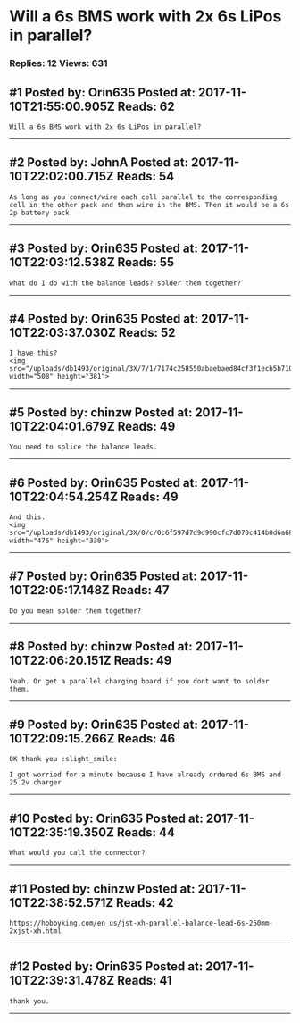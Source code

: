 # Will a 6s BMS work with 2x 6s LiPos in parallel?

### Replies: 12 Views: 631

## \#1 Posted by: Orin635 Posted at: 2017-11-10T21:55:00.905Z Reads: 62

```
Will a 6s BMS work with 2x 6s LiPos in parallel?
```

---
## \#2 Posted by: JohnA Posted at: 2017-11-10T22:02:00.715Z Reads: 54

```
As long as you connect/wire each cell parallel to the corresponding cell in the other pack and then wire in the BMS. Then it would be a 6s 2p battery pack
```

---
## \#3 Posted by: Orin635 Posted at: 2017-11-10T22:03:12.538Z Reads: 55

```
what do I do with the balance leads? solder them together?
```

---
## \#4 Posted by: Orin635 Posted at: 2017-11-10T22:03:37.030Z Reads: 52

```
I have this?
<img src="/uploads/db1493/original/3X/7/1/7174c258550abaebaed84cf3f1ecb5b7103917c2.PNG" width="508" height="381">
```

---
## \#5 Posted by: chinzw Posted at: 2017-11-10T22:04:01.679Z Reads: 49

```
You need to splice the balance leads.
```

---
## \#6 Posted by: Orin635 Posted at: 2017-11-10T22:04:54.254Z Reads: 49

```
And this.
<img src="/uploads/db1493/original/3X/0/c/0c6f597d7d9d990cfc7d070c414b0d6a6883659a.PNG" width="476" height="330">
```

---
## \#7 Posted by: Orin635 Posted at: 2017-11-10T22:05:17.148Z Reads: 47

```
Do you mean solder them together?
```

---
## \#8 Posted by: chinzw Posted at: 2017-11-10T22:06:20.151Z Reads: 49

```
Yeah. Or get a parallel charging board if you dont want to solder them.
```

---
## \#9 Posted by: Orin635 Posted at: 2017-11-10T22:09:15.266Z Reads: 46

```
OK thank you :slight_smile:

I got worried for a minute because I have already ordered 6s BMS and 25.2v charger
```

---
## \#10 Posted by: Orin635 Posted at: 2017-11-10T22:35:19.350Z Reads: 44

```
What would you call the connector?
```

---
## \#11 Posted by: chinzw Posted at: 2017-11-10T22:38:52.571Z Reads: 42

```
https://hobbyking.com/en_us/jst-xh-parallel-balance-lead-6s-250mm-2xjst-xh.html
```

---
## \#12 Posted by: Orin635 Posted at: 2017-11-10T22:39:31.478Z Reads: 41

```
thank you.
```

---
